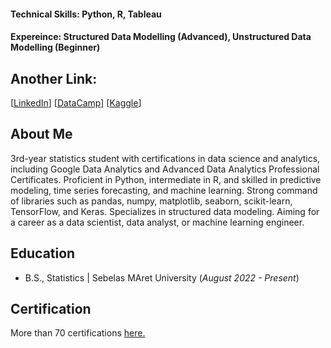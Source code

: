 #### Technical Skills: Python, R, Tableau
#### Expereince: Structured Data Modelling (Advanced), Unstructured Data Modelling (Beginner)

## Another Link:
[[LinkedIn](https://www.linkedin.com/in/evanhanif/)] [[DataCamp](https://www.datacamp.com/portfolio/studiesevan)] [[Kaggle](https://www.kaggle.com/vnn777)]

## About Me
3rd-year statistics student with certifications in data science and analytics, including Google Data Analytics and Advanced Data Analytics Professional Certificates. Proficient in Python, intermediate in R, and skilled in predictive modeling, time series forecasting, and machine learning. Strong command of libraries such as pandas, numpy, matplotlib, seaborn, scikit-learn, TensorFlow, and Keras. Specializes in structured data modeling. Aiming for a career as a data scientist, data analyst, or machine learning engineer.

## Education
- B.S., Statistics | Sebelas MAret University (_August 2022 - Present_)

## Certification
More than 70 certifications [here.]()
